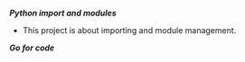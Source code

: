***Python import and modules***

* This project is about importing and module management.

***Go for code***
